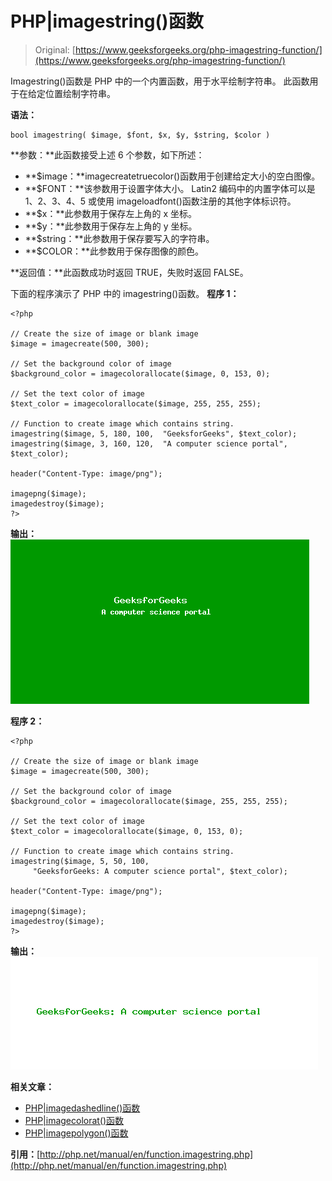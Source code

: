 # PHP|imagestring()函数

> Original: [https://www.geeksforgeeks.org/php-imagestring-function/](https://www.geeksforgeeks.org/php-imagestring-function/)

Imagestring()函数是 PHP 中的一个内置函数，用于水平绘制字符串。 此函数用于在给定位置绘制字符串。

**语法：**

```
bool imagestring( $image, $font, $x, $y, $string, $color )
```

**参数：**此函数接受上述 6 个参数，如下所述：

*   **$image：**imagecreatetruecolor()函数用于创建给定大小的空白图像。
*   **$FONT：**该参数用于设置字体大小。 Latin2 编码中的内置字体可以是 1、2、3、4、5 或使用 imageloadfont()函数注册的其他字体标识符。
*   **$x：**此参数用于保存左上角的 x 坐标。
*   **$y：**此参数用于保存左上角的 y 坐标。
*   **$string：**此参数用于保存要写入的字符串。
*   **$COLOR：**此参数用于保存图像的颜色。

**返回值：**此函数成功时返回 TRUE，失败时返回 FALSE。

下面的程序演示了 PHP 中的 imagestring()函数。
**程序 1：**

```
<?php

// Create the size of image or blank image
$image = imagecreate(500, 300);

// Set the background color of image
$background_color = imagecolorallocate($image, 0, 153, 0);

// Set the text color of image
$text_color = imagecolorallocate($image, 255, 255, 255);

// Function to create image which contains string.
imagestring($image, 5, 180, 100,  "GeeksforGeeks", $text_color);
imagestring($image, 3, 160, 120,  "A computer science portal", $text_color);

header("Content-Type: image/png");

imagepng($image);
imagedestroy($image);
?>
```

**输出：**
![create image function](img/683a559443f172078c5e511133a3bf6f.png)

**程序 2：**

```
<?php

// Create the size of image or blank image
$image = imagecreate(500, 300);

// Set the background color of image
$background_color = imagecolorallocate($image, 255, 255, 255);

// Set the text color of image
$text_color = imagecolorallocate($image, 0, 153, 0);

// Function to create image which contains string.
imagestring($image, 5, 50, 100, 
     "GeeksforGeeks: A computer science portal", $text_color);

header("Content-Type: image/png");

imagepng($image);
imagedestroy($image);
?>
```

**输出：**
![imagestring function](img/645e16512cd9f510920f6dcb834332fb.png)

**相关文章：**

*   [PHP|imagedashedline()函数](https://www.geeksforgeeks.org/php-imagedashedline-function/)
*   [PHP|imagecolorat()函数](https://www.geeksforgeeks.org/php-imagecolorat-function/)
*   [PHP|imagepolygon()函数](https://www.geeksforgeeks.org/php-imagepolygon-function/)

**引用：**[http://php.net/manual/en/function.imagestring.php](http://php.net/manual/en/function.imagestring.php)
